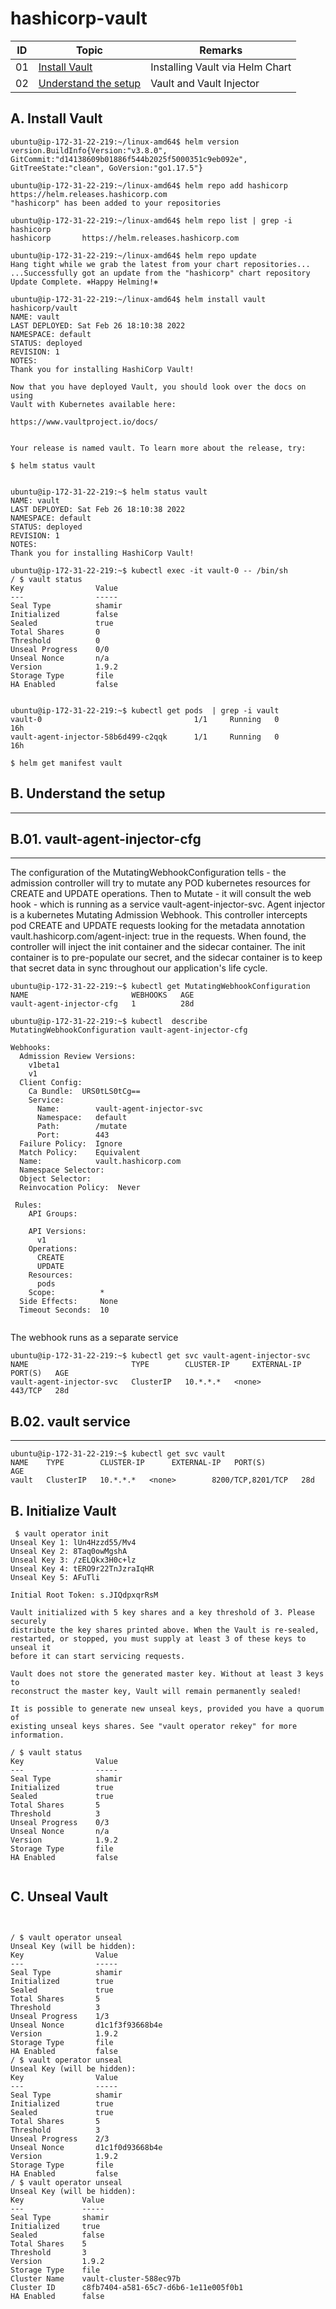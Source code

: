 # hashicorp-vault

| ID | Topic | Remarks |
| ----------- | ----------- | ----------- |
| 01 | [Install Vault](#a-install-vault) |  Installing Vault via Helm Chart ||
| 02 | [Understand the setup](#b-understand-the-setup) |  Vault and Vault Injector ||



## A. Install Vault

```
ubuntu@ip-172-31-22-219:~/linux-amd64$ helm version
version.BuildInfo{Version:"v3.8.0", GitCommit:"d14138609b01886f544b2025f5000351c9eb092e", GitTreeState:"clean", GoVersion:"go1.17.5"}

ubuntu@ip-172-31-22-219:~/linux-amd64$ helm repo add hashicorp https://helm.releases.hashicorp.com
"hashicorp" has been added to your repositories

ubuntu@ip-172-31-22-219:~/linux-amd64$ helm repo list | grep -i hashicorp
hashicorp       https://helm.releases.hashicorp.com

ubuntu@ip-172-31-22-219:~/linux-amd64$ helm repo update
Hang tight while we grab the latest from your chart repositories...
...Successfully got an update from the "hashicorp" chart repository
Update Complete. ⎈Happy Helming!⎈

ubuntu@ip-172-31-22-219:~/linux-amd64$ helm install vault hashicorp/vault
NAME: vault
LAST DEPLOYED: Sat Feb 26 18:10:38 2022
NAMESPACE: default
STATUS: deployed
REVISION: 1
NOTES:
Thank you for installing HashiCorp Vault!

Now that you have deployed Vault, you should look over the docs on using
Vault with Kubernetes available here:

https://www.vaultproject.io/docs/


Your release is named vault. To learn more about the release, try:

$ helm status vault


ubuntu@ip-172-31-22-219:~$ helm status vault
NAME: vault
LAST DEPLOYED: Sat Feb 26 18:10:38 2022
NAMESPACE: default
STATUS: deployed
REVISION: 1
NOTES:
Thank you for installing HashiCorp Vault!

ubuntu@ip-172-31-22-219:~$ kubectl exec -it vault-0 -- /bin/sh
/ $ vault status
Key                Value
---                -----
Seal Type          shamir
Initialized        false
Sealed             true
Total Shares       0
Threshold          0
Unseal Progress    0/0
Unseal Nonce       n/a
Version            1.9.2
Storage Type       file
HA Enabled         false


ubuntu@ip-172-31-22-219:~$ kubectl get pods  | grep -i vault
vault-0                                  1/1     Running   0          16h
vault-agent-injector-58b6d499-c2qqk      1/1     Running   0          16h

$ helm get manifest vault

```

## B. Understand the setup 
---

## B.01. vault-agent-injector-cfg 
---

The configuration of the MutatingWebhookConfiguration tells - the admission controller will try to mutate any POD kubernetes resources for CREATE and UPDATE operations. Then to Mutate - it will consult the web hook - which is running as a service vault-agent-injector-svc. Agent injector is a kubernetes Mutating Admission Webhook. This controller intercepts pod CREATE and UPDATE requests looking for the metadata annotation vault.hashicorp.com/agent-inject: true in the requests. When found, the controller will inject the init container and the sidecar container. The init container is to pre-populate our secret, and the sidecar container is to keep that secret data in sync throughout our application's life cycle.

```
ubuntu@ip-172-31-22-219:~$ kubectl get MutatingWebhookConfiguration
NAME                       WEBHOOKS   AGE
vault-agent-injector-cfg   1          28d

ubuntu@ip-172-31-22-219:~$ kubectl  describe MutatingWebhookConfiguration vault-agent-injector-cfg

Webhooks:
  Admission Review Versions:
    v1beta1
    v1
  Client Config:
    Ca Bundle:  URS0tLS0tCg==
    Service:
      Name:        vault-agent-injector-svc
      Namespace:   default
      Path:        /mutate
      Port:        443
  Failure Policy:  Ignore
  Match Policy:    Equivalent
  Name:            vault.hashicorp.com
  Namespace Selector:
  Object Selector:
  Reinvocation Policy:  Never

 Rules:
    API Groups:

    API Versions:
      v1
    Operations:
      CREATE
      UPDATE
    Resources:
      pods
    Scope:          *
  Side Effects:     None
  Timeout Seconds:  10
  
```

The webhook runs as a separate service

```
ubuntu@ip-172-31-22-219:~$ kubectl get svc vault-agent-injector-svc
NAME                       TYPE        CLUSTER-IP     EXTERNAL-IP   PORT(S)   AGE
vault-agent-injector-svc   ClusterIP   10.*.*.*   <none>        443/TCP   28d
```

## B.02. vault service
---

```
ubuntu@ip-172-31-22-219:~$ kubectl get svc vault
NAME    TYPE        CLUSTER-IP      EXTERNAL-IP   PORT(S)             AGE
vault   ClusterIP   10.*.*.*   <none>        8200/TCP,8201/TCP   28d

```



## B. Initialize Vault

```
 $ vault operator init
Unseal Key 1: lUn4Hzzd55/Mv4
Unseal Key 2: 8Taq0owMgshA
Unseal Key 3: /zELQkx3H0c+lz
Unseal Key 4: tERO9r22TnJzraIqHR
Unseal Key 5: AFuTli

Initial Root Token: s.JIQdpxqrRsM

Vault initialized with 5 key shares and a key threshold of 3. Please securely
distribute the key shares printed above. When the Vault is re-sealed,
restarted, or stopped, you must supply at least 3 of these keys to unseal it
before it can start servicing requests.

Vault does not store the generated master key. Without at least 3 keys to
reconstruct the master key, Vault will remain permanently sealed!

It is possible to generate new unseal keys, provided you have a quorum of
existing unseal keys shares. See "vault operator rekey" for more information.

/ $ vault status
Key                Value
---                -----
Seal Type          shamir
Initialized        true
Sealed             true
Total Shares       5
Threshold          3
Unseal Progress    0/3
Unseal Nonce       n/a
Version            1.9.2
Storage Type       file
HA Enabled         false


```


## C. Unseal Vault

```


/ $ vault operator unseal
Unseal Key (will be hidden):
Key                Value
---                -----
Seal Type          shamir
Initialized        true
Sealed             true
Total Shares       5
Threshold          3
Unseal Progress    1/3
Unseal Nonce       d1c1f3f93668b4e
Version            1.9.2
Storage Type       file
HA Enabled         false
/ $ vault operator unseal
Unseal Key (will be hidden):
Key                Value
---                -----
Seal Type          shamir
Initialized        true
Sealed             true
Total Shares       5
Threshold          3
Unseal Progress    2/3
Unseal Nonce       d1c1f0d93668b4e
Version            1.9.2
Storage Type       file
HA Enabled         false
/ $ vault operator unseal
Unseal Key (will be hidden):
Key             Value
---             -----
Seal Type       shamir
Initialized     true
Sealed          false
Total Shares    5
Threshold       3
Version         1.9.2
Storage Type    file
Cluster Name    vault-cluster-588ec97b
Cluster ID      c8fb7404-a581-65c7-d6b6-1e11e005f0b1
HA Enabled      false

```


